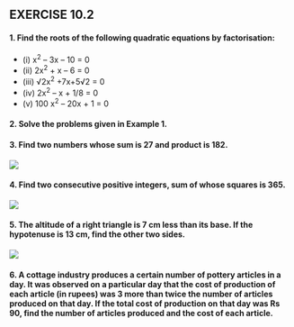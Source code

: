 ## EXERCISE 10.2
#### 1. Find the roots of the following quadratic equations by factorisation:
* (i) x<sup>2</sup> – 3x – 10 = 0 
* (ii) 2x<sup>2</sup> + x – 6 = 0
* (iii) √2x<sup>2</sup> +7x+5√2 = 0
* (iv) 2x<sup>2</sup> – x + 1/8 = 0
* (v) 100 x<sup>2</sup> – 20x + 1 = 0
#### 2. Solve the problems given in Example 1.
#### 3. Find two numbers whose sum is 27 and product is 182.
[![](https://img.youtube.com/vi/0iHbnqVM8pU/0.jpg)](https://www.youtube.com/watch?v=0iHbnqVM8pU)
#### 4. Find two consecutive positive integers, sum of whose squares is 365.
[![](https://img.youtube.com/vi/Ic-q6AlcmNI/0.jpg)](https://www.youtube.com/watch?v=Ic-q6AlcmNI)
#### 5. The altitude of a right triangle is 7 cm less than its base. If the hypotenuse is 13 cm, find the other two sides.
[![](https://img.youtube.com/vi/VdSYPJR_1_8/0.jpg)](https://www.youtube.com/watch?v=VdSYPJR_1_8)
#### 6. A cottage industry produces a certain number of pottery articles in a day. It was observed on a particular day that the cost of production of each article (in rupees) was 3 more than twice the number of articles produced on that day. If the total cost of production on that day was Rs 90, find the number of articles produced and the cost of each article.
